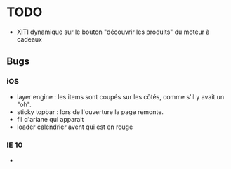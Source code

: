 # TODO

- XITI dynamique sur le bouton "découvrir les produits" du moteur à cadeaux

## Bugs

### iOS
- layer engine : les items sont coupés sur les côtés, comme s'il y avait un "oh".
- sticky topbar : lors de l'ouverture la page remonte.
- fil d'ariane qui apparait
- loader calendrier avent qui est en rouge

### IE 10
-